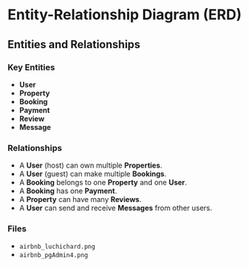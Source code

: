 # Entity-Relationship Diagram (ERD)

## Entities and Relationships

### Key Entities
- **User**
- **Property**
- **Booking**
- **Payment**
- **Review**
- **Message**

### Relationships
- A **User** (host) can own multiple **Properties**.
- A **User** (guest) can make multiple **Bookings**.
- A **Booking** belongs to one **Property** and one **User**.
- A **Booking** has one **Payment**.
- A **Property** can have many **Reviews**.
- A **User** can send and receive **Messages** from other users.

### Files
- `airbnb_luchichard.png`
- `airbnb_pgAdmin4.png`

